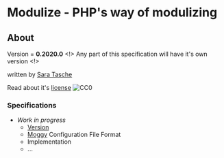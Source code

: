 # Modulize - PHP's way of modulizing

## About
Version = **0.2020.0**
<!> Any part of this specification will have it's own version <!>

written by [Sara Tasche](https://github.com/sa-tasche)

Read about it's [license](LICENSE)
![CC0](https://licensebuttons.net/p/zero/1.0/80x15.png)

### Specifications
- *Work in progress*
  - [Version](about_version.md)
  - [Moggy](moggy.md) Configuration File Format
  - Implementation
  - ...
